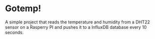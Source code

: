 # Gotemp!

A simple project that reads the temperature and humidity from a DHT22 sensor on a Rasperry PI and pushes it to a InfluxDB database every 10 seconds.